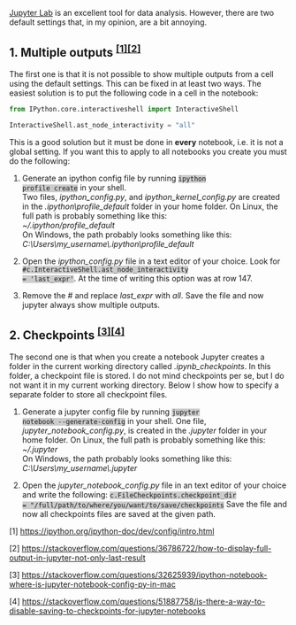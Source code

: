 <!--
.. title: JupyterLab - Multiple outputs and checkpoints
.. slug: jupyterlab-multiple-outputs-and-checkpoints
.. date: 2019-06-30 06:40:12 UTC
.. tags: Jupyter Lab, Python
.. category: 
.. link: 
.. description: 
.. type: text
-->

[Jupyter Lab](https://jupyterlab.readthedocs.io/en/stable/) is an excellent tool for data analysis. However, there are two default settings that, in my opinion, are a bit annoying. <!-- TEASER_END -->

## 1. Multiple outputs <sup>[\[1\]](https://ipython.org/ipython-doc/dev/config/intro.html)[\[2\]](https://stackoverflow.com/questions/36786722/how-to-display-full-output-in-jupyter-not-only-last-result)</sup>
The first one is that it is not possible to show multiple outputs from a cell using the default settings. This can be fixed in at least two ways. The easiest solution is to put the following code in a cell in the notebook:

```python
from IPython.core.interactiveshell import InteractiveShell

InteractiveShell.ast_node_interactivity = "all"
```
This is a good solution but it must be done in **every** notebook, i.e. it is not a global setting. If you want this to apply to all notebooks you create you must do the following:

1. Generate an ipython config file by running <code style="background-color:#cccccc; text-align:left; vertical-align: middle; padding:auto;">ipython profile create</code> in your shell.<br>
Two files, *ipython_config.py*, and *ipython_kernel_config.py* are created in the *.ipython\profile_default* folder in your home folder. On Linux, the full path is probably something like this:<br>
*~/.ipython/profile_default*<br>
On Windows, the path probably looks something like this:<br>
*C:\Users\my_username\\.ipython\profile_default*<br>

2. Open the *ipython_config.py* file in a text editor of your choice. Look for <code style="background-color:#cccccc; text-align:left; vertical-align: middle; padding:auto;">#c.InteractiveShell.ast_node_interactivity = 'last_expr'</code>. At the time of writing this option was at row 147.
3. Remove the *#* and replace *last_expr* with *all*. Save the file and now jupyter always show multiple outputs.

## 2. Checkpoints <sup>[\[3\]](https://stackoverflow.com/questions/32625939/ipython-notebook-where-is-jupyter-notebook-config-py-in-mac)[\[4\]](https://stackoverflow.com/questions/51887758/is-there-a-way-to-disable-saving-to-checkpoints-for-jupyter-notebooks)</sup>
The second one is that when you create a notebook Jupyter creates a folder in the current working directory called *.ipynb_checkpoints*. In this folder, a checkpoint file is stored. I do not mind checkpoints per se, but I do not want it in my current working directory. Below I show how to specify a separate folder to store all checkpoint files.

1. Generate a jupyter config file by running <code style="background-color:#cccccc; text-align:left; vertical-align: middle; padding:auto;">jupyter notebook --generate-config</code> in your shell.
   One file, *jupyter_notebook_config.py*, is created in the *.jupyter* folder in your home folder. On Linux, the full path is probably something like this:<br>
   *~/.jupyter*<br> 
   On Windows, the path probably looks something like this:<br>
   *C:\Users\my_username\\.jupyter*

2. Open the *jupyter_notebook_config.py* file in an text editor of your choice and write the following:
<code style="background-color:#cccccc; text-align:left; vertical-align: middle; padding:auto;">c.FileCheckpoints.checkpoint_dir = "/full/path/to/where/you/want/to/save/checkpoints</code>
Save the file and now all checkpoints files are saved at the given path.

[1] <https://ipython.org/ipython-doc/dev/config/intro.html>

[2] <https://stackoverflow.com/questions/36786722/how-to-display-full-output-in-jupyter-not-only-last-result>

[3] <https://stackoverflow.com/questions/32625939/ipython-notebook-where-is-jupyter-notebook-config-py-in-mac>

[4] <https://stackoverflow.com/questions/51887758/is-there-a-way-to-disable-saving-to-checkpoints-for-jupyter-notebooks>


